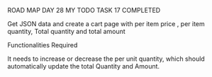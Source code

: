 ROAD MAP DAY 28 MY TODO TASK 17 COMPLETED

Get JSON data and create a cart page with per item price , per item quantity,
Total quantity and total amount

Functionalities Required

It needs to increase or decrease the per unit quantity, which should automatically update the total Quantity and Amount.
